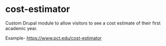 # cost-estimator
Custom Drupal module to allow visitors to see a cost estimate of their first academic year.

Example- https://www.pct.edu/cost-estimator
